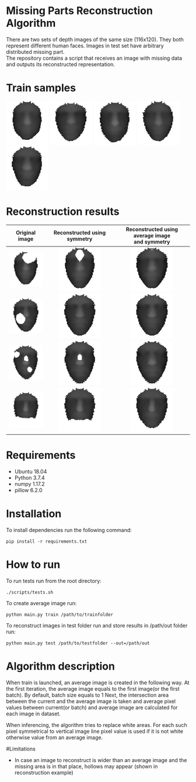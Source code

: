 # Missing Parts Reconstruction Algorithm
There are two sets of depth images of the same size (116x120). They both represent different human faces. Images in test 
set have arbitrary distributed missing part. \
The repository contains a script that receives an image with missing data and outputs its
reconstructed representation.

# Train samples
![](dataset/train/person-2/frame11_dep.png) 
![](dataset/train/person-4/frame11_dep.png)
![](dataset/train/person-5/frame11_dep.png)
![](dataset/train/person-6/frame11_dep.png)
![](dataset/train/person-7/frame11_dep.png)

# Reconstruction results

|               Original image                |              Reconstructed using symmetry               |         Reconstructed using average image  <br/>and symmetry          |
|:-------------------------------------------:|:-------------------------------------------------------:|:---------------------------------------------------:|
| ![](dataset/test/person-17/frame11_dep.png) | ![](images_reconstructed/person-17/frame11_dep_sym.png) | ![](images_reconstructed/person-17/frame11_dep.png) |
| ![](dataset/test/person-18/frame11_dep.png) | ![](images_reconstructed/person-18/frame11_dep_sym.png) | ![](images_reconstructed/person-18/frame11_dep.png) |
| ![](dataset/test/person-19/frame11_dep.png) | ![](images_reconstructed/person-19/frame11_dep_sym.png) | ![](images_reconstructed/person-19/frame11_dep.png) |
| ![](dataset/test/person-20/frame11_dep.png) | ![](images_reconstructed/person-20/frame11_dep_sym.png) | ![](images_reconstructed/person-20/frame11_dep.png) |

# Requirements
- Ubuntu 18.04
- Python 3.7.4
- numpy 1.17.2
- pillow 6.2.0

# Installation
To install dependencies run the following command:

    pip install -r requirements.txt

# How to run

To run tests run from the root directory:

    ./scripts/tests.sh

To create average image run:

    python main.py train /path/to/trainfolder

To reconstruct images in test folder run and store results in /path/out folder run:

    python main.py test /path/to/testfolder --out=/path/out

# Algorithm description
When train is launched, an average image is created in the following way. At the first iteration, the average image 
equals to the first image(or the first batch). By default, batch size equals to 1
Next, the intersection area between the current and the average image is taken and average pixel values between 
current(or batch) and average image are calculated for each image in dataset.

When inferencing, the algorithm tries to replace white areas. For each such pixel symmetrical to vertical image line pixel
value is used if it is not white otherwise value from an average image.

#Limitations
- In case an image to reconstruct is wider than an average image and the missing area is in that place, hollows may 
appear (shown in reconstruction example)